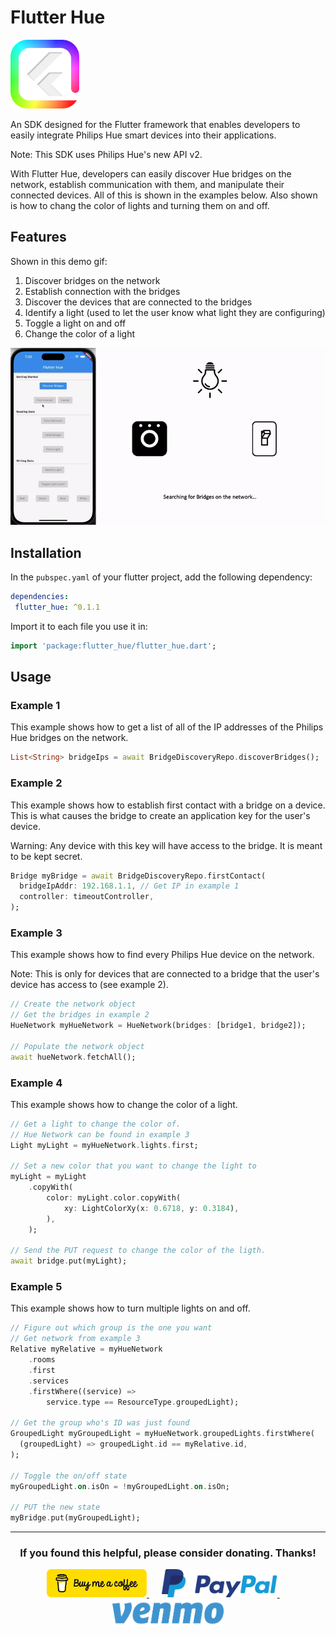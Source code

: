 # Flutter Hue

<img src="https://raw.githubusercontent.com/babincc/flutter_workshop/master/packages/resources/logos/flutter_hue_logo.png" alt="Flutter Hue logo" height="110" width="110">

An SDK designed for the Flutter framework that enables developers to easily integrate Philips Hue smart devices into their applications.

Note: This SDK uses Philips Hue's new API v2.

With Flutter Hue, developers can easily discover Hue bridges on the network, establish communication with them, and manipulate their connected devices. All of this is shown in the examples below. Also shown is how to chang the color of lights and turning them on and off.

## Features

Shown in this demo gif:

1. Discover bridges on the network
2. Establish connection with the bridges
3. Discover the devices that are connected to the bridges
4. Identify a light (used to let the user know what light they are configuring)
5. Toggle a light on and off
6. Change the color of a light

![A gif demonstrating Flutter Hue in action.](https://raw.githubusercontent.com/babincc/flutter_workshop/master/packages/resources/demos/flutter_hue_demo.gif)

## Installation

In the `pubspec.yaml` of your flutter project, add the following dependency:

```yaml
dependencies:
 flutter_hue: ^0.1.1
```

Import it to each file you use it in:

 ```dart
 import 'package:flutter_hue/flutter_hue.dart';
 ```

## Usage

### Example 1

This example shows how to get a list of all of the IP addresses of the Philips Hue bridges on the network.

``` dart
List<String> bridgeIps = await BridgeDiscoveryRepo.discoverBridges();
```

### Example 2

This example shows how to establish first contact with a bridge on a device. This is what causes the bridge to create an application key for the user's device. 

Warning: Any device with this key will have access to the bridge. It is meant to be kept secret.

``` dart
Bridge myBridge = await BridgeDiscoveryRepo.firstContact(
  bridgeIpAddr: 192.168.1.1, // Get IP in example 1
  controller: timeoutController,
);
```

### Example 3

This example shows how to find every Philips Hue device on the network. 

Note: This is only for devices that are connected to a bridge that the user's device has access to (see example 2).

``` dart
// Create the network object
// Get the bridges in example 2
HueNetwork myHueNetwork = HueNetwork(bridges: [bridge1, bridge2]);

// Populate the network object
await hueNetwork.fetchAll();
```

### Example 4

This example shows how to change the color of a light.

``` dart
// Get a light to change the color of.
// Hue Network can be found in example 3
Light myLight = myHueNetwork.lights.first;

// Set a new color that you want to change the light to
myLight = myLight
	.copyWith(
		color: myLight.color.copyWith(
			xy: LightColorXy(x: 0.6718, y: 0.3184),
		),
	);

// Send the PUT request to change the color of the ligth.
await bridge.put(myLight);
```

### Example 5

This example shows how to turn multiple lights on and off.

``` dart
// Figure out which group is the one you want
// Get network from example 3
Relative myRelative = myHueNetwork
	.rooms
	.first
	.services
	.firstWhere((service) => 
		service.type == ResourceType.groupedLight);

// Get the group who's ID was just found
GroupedLight myGroupedLight = myHueNetwork.groupedLights.firstWhere(
  (groupedLight) => groupedLight.id == myRelative.id,
);

// Toggle the on/off state
myGroupedLight.on.isOn = !myGroupedLight.on.isOn;

// PUT the new state
myBridge.put(myGroupedLight);
```

<hr>

<h3 align="center">If you found this helpful, please consider donating. Thanks!</h3>
<p align="center">
  <a href="https://www.buymeacoffee.com/babincc" target="_blank">
    <img src="https://raw.githubusercontent.com/babincc/flutter_workshop/master/packages/resources/donate_icons/buy_me_a_coffee_logo.png" alt="buy me a coffee" height="45">
  </a>
  &nbsp;&nbsp;&nbsp;&nbsp;
  <a href="https://paypal.me/cssbabin" target="_blank">
    <img src="https://raw.githubusercontent.com/babincc/flutter_workshop/master/packages/resources/donate_icons/pay_pal_logo.png" alt="paypal" height="45">
  </a>
  &nbsp;&nbsp;&nbsp;&nbsp;
  <a href="https://venmo.com/u/babincc" target="_blank">
    <img src="https://raw.githubusercontent.com/babincc/flutter_workshop/master/packages/resources/donate_icons/venmo_logo.png" alt="venmo" height="45">
  </a>
</p>
<br><br>
